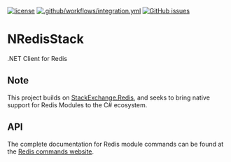 [![license](https://img.shields.io/github/license/redis/NRedisStack.svg)](https://raw.githubusercontent.com/redis/NRedisStack/master/LICENSE)
[![.github/workflows/integration.yml](https://github.com/redis/NRedisStack/actions/workflows/integration.yml/badge.svg)](https://github.com/redis/NRedisStack/actions/workflows/integration.yml)
[![GitHub issues](https://img.shields.io/github/release/redis/NRedisStack.svg)](https://github.com/redis/NRedisStack/releases/latest)

# NRedisStack

.NET Client for Redis

## Note

This project builds on [StackExchange.Redis](https://github.com/StackExchange/StackExchange.Redis), and seeks to bring native support for Redis Modules to the C# ecosystem.

## API

The complete documentation for Redis  module commands can be found at the [Redis commands website](https://redis.io/commands/).

